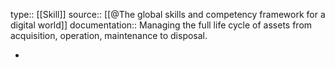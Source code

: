 type:: [[Skill]]
source:: [[@The global skills and competency framework for a digital world]]
documentation:: Managing the full life cycle of assets from acquisition, operation, maintenance to disposal.

-